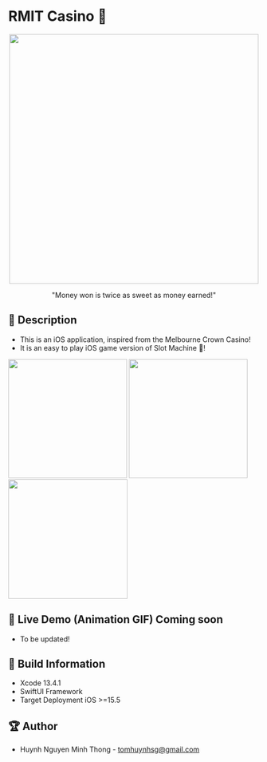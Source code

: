 # RMIT Casino 🎰


<p align="center">
  <img width="500" src="https://i.imgur.com/7sMlQgo.png">
</p>

<p align="center">"Money won is twice as sweet as money earned!"</p>

## 📖 Description

- This is an iOS application, inspired from the Melbourne Crown Casino!
- It is an easy to play iOS game version of Slot Machine 🎰!

<img src="https://i.imgur.com/vaJypZ3.png" width="238" > <img src="https://i.imgur.com/gUmS8n5.png" width="238" > <img src="https://i.imgur.com/LpTyusp.png" width="239" >

## 🔮 Live Demo (Animation GIF) Coming soon

- To be updated!

## 🔧 Build Information
- Xcode 13.4.1
- SwiftUI Framework
- Target Deployment iOS >=15.5

## 🏆 Author
- Huynh Nguyen Minh Thong - tomhuynhsg@gmail.com
